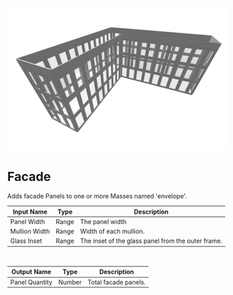 <img src="preview.png" width="512">
            
# Facade

Adds facade Panels to one or more Masses named 'envelope'.

|Input Name|Type|Description|
|---|---|---|
|Panel Width|Range|The panel width|
|Mullion Width|Range|Width of each mullion.|
|Glass Inset|Range|The inset of the glass panel from the outer frame.|


<br>

|Output Name|Type|Description|
|---|---|---|
|Panel Quantity|Number|Total facade panels.|


